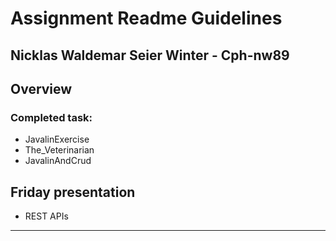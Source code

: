 # Assignment Readme Guidelines
## Nicklas Waldemar Seier Winter - Cph-nw89

## Overview


### Completed task:

- JavalinExercise
- The_Veterinarian
- JavalinAndCrud

## Friday presentation
- REST APIs

----